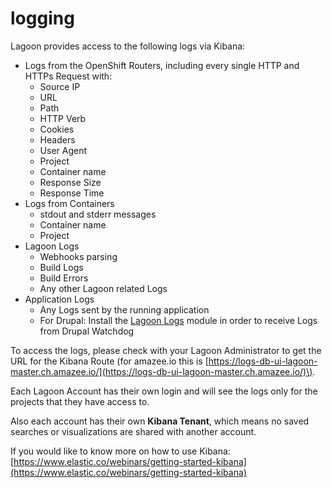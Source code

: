 # logging

Lagoon provides access to the following logs via Kibana:

* Logs from the OpenShift Routers, including every single HTTP and HTTPs Request with:
  * Source IP
  * URL
  * Path
  * HTTP Verb
  * Cookies
  * Headers
  * User Agent
  * Project
  * Container name
  * Response Size
  * Response Time
* Logs from Containers
  * stdout and stderr messages
  * Container name
  * Project
* Lagoon Logs
  * Webhooks parsing
  * Build Logs
  * Build Errors
  * Any other Lagoon related Logs
* Application Logs
  * Any Logs sent by the running application
  * For Drupal: Install the [Lagoon Logs](https://www.drupal.org/project/lagoon_logs) module in order to receive Logs from Drupal Watchdog

To access the logs, please check with your Lagoon Administrator to get the URL for the Kibana Route \(for amazee.io this is [https://logs-db-ui-lagoon-master.ch.amazee.io/](https://logs-db-ui-lagoon-master.ch.amazee.io/)\).

Each Lagoon Account has their own login and will see the logs only for the projects that they have access to.

Also each account has their own **Kibana Tenant**, which means no saved searches or visualizations are shared with another account.

If you would like to know more on how to use Kibana: [https://www.elastic.co/webinars/getting-started-kibana](https://www.elastic.co/webinars/getting-started-kibana)


